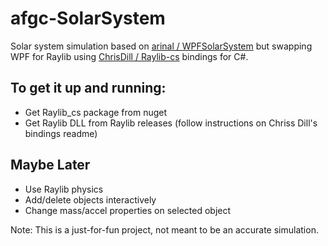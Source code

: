 # afgc-SolarSystem
Solar system simulation based on <a href="https://github.com/arinal/WpfSolarSystem">arinal / WPFSolarSystem</a> but swapping WPF for Raylib using <a href="https://github.com/ChrisDill/Raylib-cs">ChrisDill / Raylib-cs</a> bindings for C#.

## To get it up and running:
- Get Raylib_cs package from nuget
- Get Raylib DLL from Raylib releases (follow instructions on Chriss Dill's bindings readme)

## Maybe Later
- Use Raylib physics
- Add/delete objects interactively
- Change mass/accel properties on selected object

Note: This is a just-for-fun project, not meant to be an accurate simulation.
